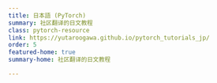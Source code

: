 ```yaml
---
title: 日本語 (PyTorch)
summary: 社区翻译的日文教程
class: pytorch-resource
link: https://yutaroogawa.github.io/pytorch_tutorials_jp/
order: 5
featured-home: true
summary-home: 社区翻译的日文教程

---
```

